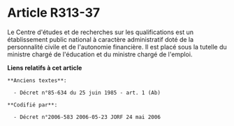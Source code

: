 # Article R313-37

Le Centre d'études et de recherches sur les qualifications est un établissement public national à caractère administratif
doté de la personnalité civile et de l'autonomie financière. Il est placé sous la tutelle du ministre chargé de l'éducation
et du ministre chargé de l'emploi.

**Liens relatifs à cet article**

	**Anciens textes**:

	  - Décret n°85-634 du 25 juin 1985 - art. 1 (Ab)

	**Codifié par**:

	  - Décret n°2006-583 2006-05-23 JORF 24 mai 2006
